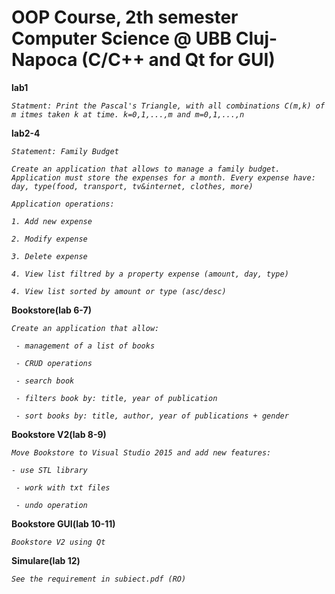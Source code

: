 # OOP Course, 2th semester Computer Science @ UBB Cluj-Napoca (C/C++ and Qt for GUI)

**lab1**

*`Statment: Print the Pascal's Triangle, with all combinations C(m,k) of m itmes taken k at time. k=0,1,...,m and m=0,1,...,n`*



**lab2-4**

*`Statement: Family Budget`*

*`Create an application that allows to manage a family budget. Application must store the expenses for a month. Every expense have: day, type(food, transport, tv&internet, clothes, more)`*

*`Application operations:`*

*`1. Add new expense`*

*`2. Modify expense`*

*`3. Delete expense`*

*`4. View list filtred by a property expense (amount, day, type)`*

*`4. View list sorted by amount or type (asc/desc)`*

**Bookstore(lab 6-7)**

*`Create an application that allow:`*

*` - management of a list of books`*

*` - CRUD operations`*

*` - search book`*

*` - filters book by: title, year of publication`*

*` - sort books by: title, author, year of publications + gender`*


**Bookstore V2(lab 8-9)**

*`Move Bookstore to Visual Studio 2015 and add new features:`*

*`- use STL library`*

*` - work with txt files`*

*` - undo operation`*

**Bookstore GUI(lab 10-11)**

*`Bookstore V2 using Qt`*

**Simulare(lab 12)**

*`See the requirement in subiect.pdf (RO)`*
